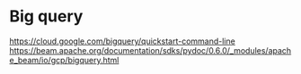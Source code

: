 # Big query

https://cloud.google.com/bigquery/quickstart-command-line
https://beam.apache.org/documentation/sdks/pydoc/0.6.0/_modules/apache_beam/io/gcp/bigquery.html